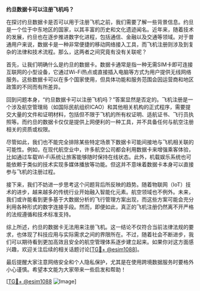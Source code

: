 **约旦数据卡可以注册飞机吗？**

在探讨约旦数据卡是否可以用于注册飞机之前，我们需要了解一些背景信息。约旦是一个位于中东地区的国家，以其丰富的历史和文化遗迹闻名。近年来，随着技术的发展，约旦也在逐步推进数字化进程，包括通信、金融以及交通等领域。对于普通用户来说，数据卡是一种非常便捷的移动网络接入工具，而飞机注册则涉及到复杂的法律和技术流程。那么，这两者之间究竟有没有关联呢？

首先，让我们明确什么是约旦的数据卡。数据卡通常是指一种无需SIM卡即可连接互联网的小型设备，它通过Wi-Fi热点或直接插入电脑等方式为用户提供无线网络服务。这些数据卡可以在多个国家使用，但具体功能和服务范围会因运营商和地区政策的不同而有所差异。

回到问题本身，“约旦数据卡可以注册飞机吗？”答案显然是否定的。飞机注册是一个涉及航空管理局（如国际民航组织ICAO）和其他相关机构的正式程序，需要提交大量的文件和证明材料，包括但不限于飞机的所有权证明、适航证书、飞行员执照等。而约旦的数据卡仅仅是提供上网便利的一种工具，并不具备任何与航空注册相关的资质或权限。

尽管如此，我们也不能完全排除某些特定场景下数据卡可能间接地与飞机相关联的可能性。例如，在现代航空业中，许多航空公司都会利用数据卡来增强乘客体验，比如通过车载Wi-Fi系统让旅客能够随时保持在线状态。此外，机载娱乐系统也可能依赖于类似的技术实现多媒体播放等功能。但这并不意味着数据卡本身可以直接参与飞机的注册过程。

接下来，我们不妨进一步思考这个问题背后所反映的趋势。随着物联网（IoT）技术的进步，越来越多的传统行业开始融入智能化元素。航空领域也不例外。未来，我们或许能看到更多基于大数据分析的飞行管理方案出现，而这些方案可能会充分利用各种形式的数字连接手段。然而，即便如此，真正的飞机注册仍然离不开严格的法规遵循和技术标准支持。

综上所述，约旦的数据卡无法用来注册飞机。这一结论不仅符合当前法律法规的要求，也体现了科技应用与实际需求之间的界限所在。不过，随着社会不断进步，我们可以期待看到更加高效且安全的航空管理体系逐步建立起来。如果你对这方面感兴趣，欢迎关注后续的相关话题讨论[[TG💪+ @esim1088](https://t.me/s/esim1088)]。

最后提醒大家注意网络安全和个人隐私保护，尤其是在使用跨境数据服务时要格外小心谨慎。希望本文能为大家带来一些启发和帮助！

[[TG💪+ @esim1088](https://t.me/s/esim1088) ![Image](https://i.postimg.cc/4NQfJmqS/Snipaste-2025-05-13-00-14-12.png)]